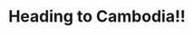 ---
title: Heading to Cambodia!!
category: blog
lat: 13.69155
lng: 100.74671
image: https://s3-us-west-2.amazonaws.com/travels2013/2014-01-14 22:45:15 PST.jpg
observation: 20140114224515PST
---